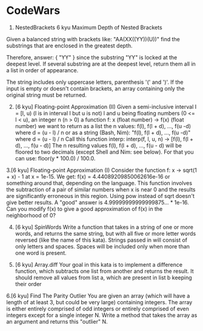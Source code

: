 # CodeWars

1. NestedBrackets   6 kyu 
Maximum Depth of Nested Brackets


Given a balanced string with brackets like: "AA(XX((YY))(U))" find the substrings that are enclosed in the greatest depth.

Therefore, answer: { "YY" } since the substring "YY" is locked at the deepest level.
If several substring are at the deepest level, return them all in a list in order of appearance.

The string includes only uppercase letters, parenthesis '(' and ')'.
If the input is empty or doesn't contain brackets, an array containing only the original string must be returned.

2. [6 kyu] Floating-point Approximation (II)
Given
a semi-inclusive interval I = [l, u) (l is in interval I but u is not) l and u being floating numbers (0 <= l < u),
an integer n (n > 0)
a function f: x (float number) -> f(x) (float number)
we want to return as a list the n values:
f(l), f(l + d), ..., f(u -d) where d = (u - l) / n
or as a string (Bash, Nim):
"f(l), f(l + d), ..., f(u -d)" where d = (u - l) / n
Call this function interp:
interp(f, l, u, n) -> [f(l), f(l + d), ..., f(u - d)]
The n resulting values f(l), f(l + d), ..., f(u - d) will be floored to two decimals (except Shell and Nim: see below).
For that you can use: floor(y * 100.0) / 100.0.

3.[6 kyu] Floating-point Approximation (I)
Consider the function
f: x -> sqrt(1 + x) - 1 at x = 1e-15.
We get: f(x) = 4.44089209850062616e-16
or something around that, depending on the language.
This function involves the subtraction of a pair of similar numbers when x is near 0 and the results are significantly erroneous in this region. Using pow instead of sqrt doesn't give better results.
A "good" answer is 4.99999999999999875... * 1e-16.
Can you modify f(x) to give a good approximation of f(x) in the neighborhood of 0?

4. [6 kyu] SpinWords Write a function that takes in a string of one or more words, and returns the same string, but with all five or more letter words reversed (like the name of this kata).
 Strings passed in will consist of only letters and spaces.
 Spaces will be included only when more than one word is present.
    
5. [6 kyu] Array.diff
Your goal in this kata is to implement a difference function, which subtracts one list from another and returns the result.
It should remove all values from list a, which are present in list b keeping their order

6.[6 kyu] Find The Parity Outlier
You are given an array (which will have a length of at least 3, but could be very large) containing integers.
The array is either entirely comprised of odd integers or entirely comprised of even integers except for a single integer N. 
Write a method that takes the array as an argument and returns this "outlier" N.
